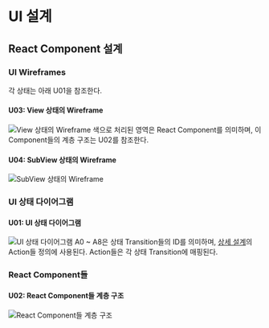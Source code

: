 # UI 설계
## React Component 설계
### UI Wireframes
각 상태는 아래 U01을 참조한다.
#### U03: View 상태의 Wireframe
![View 상태의 Wireframe](https://github.com/byron1st/my-workshop-doc/blob/master/images/ui-u03-2016-09-14.png)
색으로 처리된 영역은 React Component를 의미하며, 이 Component들의 계층 구조는 U02를 참조한다.

#### U04: SubView 상태의 Wireframe
![SubView 상태의 Wireframe](https://github.com/byron1st/my-workshop-doc/blob/master/images/ui-u04-2016-09-14.png)

### UI 상태 다이어그램
#### U01: UI 상태 다이어그램
![UI 상태 다이어그램](https://github.com/byron1st/my-workshop-doc/blob/master/images/ui-u01-2016-09-14.png)
A0 ~ A8은 상태 Transition들의 ID를 의미하며, [상세 설계](https://github.com/byron1st/my-workshop-doc/blob/master/doc/arch.detail.md)의 Action들 정의에 사용된다. Action들은 각 상태 Transition에 매핑된다.

### React Component들
#### U02: React Component들 계층 구조
![React Component들 계층 구조](https://github.com/byron1st/my-workshop-doc/blob/master/images/ui-u02-2016-09-14.png)
